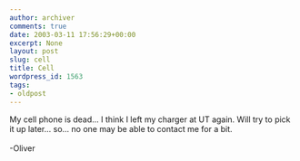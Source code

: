 ```yaml
---
author: archiver
comments: true
date: 2003-03-11 17:56:29+00:00
excerpt: None
layout: post
slug: cell
title: Cell
wordpress_id: 1563
tags:
- oldpost
---
```


My cell phone is dead... I think I left my charger at UT again. Will try to pick it up later... so... no one may be able to contact me for a bit.<br /><br />-Oliver